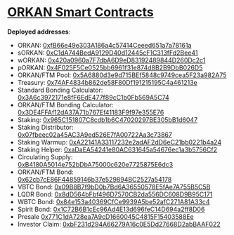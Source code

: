 # [ORKAN Smart Contracts](https://orkan.finance/)

**Deployed addresses**: 

* ORKAN: [0xfB66e49e303A186a4c57414Ceeed651a7a78161a](https://ftmscan.com/address/0xfB66e49e303A186a4c57414Ceeed651a7a78161a/)
* sORKAN: [0xC1dA744BedA9129D40d12445cF1C313fFd2Bee41](https://ftmscan.com/address/0xC1dA744BedA9129D40d12445cF1C313fFd2Bee41/)
* wORKAN: [0x420a0960a7F7dbA6D9eD83192489844D260Dc2c1](https://ftmscan.com/address/0x420a0960a7F7dbA6D9eD83192489844D260Dc2c1/)
* pORKAN: [0x4F025F5Ce0525bb6961f31e874d8B2B9DbB026D5](https://ftmscan.com/address/0x4F025F5Ce0525bb6961f31e874d8B2B9DbB026D5/)
* ORKAN/FTM Pool: [0x5A6880d3e9d715BEf5848c9749cea5F23a982A75](https://ftmscan.com/address/0x5A6880d3e9d715BEf5848c9749cea5F23a982A75/)
* Treasury: [0x74AF4834b862de58F80Df191215195C4a461213e](https://ftmscan.com/address/0x74AF4834b862de58F80Df191215195C4a461213e/)
* Standard Bonding Calculator: [0x3A6c3972171e8fF6EdE477f89cC1b0Fb569A5C74](https://ftmscan.com/address/0x3A6c3972171e8fF6EdE477f89cC1b0Fb569A5C74/)
* ORKAN/FTM Bonding Calculator: [0x3DE4FFAf12dA37A71b767Ef41183F9f97e355E76](https://ftmscan.com/address/0x3DE4FFAf12dA37A71b767Ef41183F9f97e355E76/)
* Staking: [0x965C151807C8cdb1b6C47020297BE305bB1d6047](https://ftmscan.com/address/0x965C151807C8cdb1b6C47020297BE305bB1d6047/)
* Staking Distributor: [0x07fbeec02a45AC3A9ed526E7fA00722Aa3c73867](https://ftmscan.com/address/0x07fbeec02a45AC3A9ed526E7fA00722Aa3c73867/)
* Staking Warmup: [0xA22141A33117232e2adAF2dD6eC21bb0221b4a24](https://ftmscan.com/address/0xA22141A33117232e2adAF2dD6eC21bb0221b4a24/)
* Staking Helper: [0xaDaEA54241e80AC631645a54676ec1a3b5756Cf2](https://ftmscan.com/address/0xaDaEA54241e80AC631645a54676ec1a3b5756Cf2/)
* Circulating Supply: [0xB4180A5014e752bDbA75000c620e7725875E6dc3](https://ftmscan.com/address/0xB4180A5014e752bDbA75000c620e7725875E6dc3/)
* ORKAN/FTM Bond: [0x62cb7cE86F44859146b37e529894BC2527a54178](https://ftmscan.com/address/0x62cb7cE86F44859146b37e529894BC2527a54178/)
* VBTC Bond: [0x09B8B7f9bD0b7Bd6A36550578E5fAe7A755B5C5B](https://ftmscan.com/address/0x09B8B7f9bD0b7Bd6A36550578E5fAe7A755B5C5B/)
* LQDR Bond: [0x8dD564bFbf496D7570CB2da556DC608D9B95C171](https://ftmscan.com/address/0x8dD564bFbf496D7570CB2da556DC608D9B95C171/)
* WBTC Bond: [0x84e153a40369CfCe9939A5be52afC271A81A33c4](https://ftmscan.com/address/0x84e153a40369CfCe9939A5be52afC271A81A33c4/)
* Spirit Bond: [0x1C72B6B1cEc96Ad4E13d696feC14D694a2ff8D06](https://ftmscan.com/address/0x1C72B6B1cEc96Ad4E13d696feC14D694a2ff8D06/)
* Presale [0x771C1dA728ea7A9cD1660045C4815F15403588Ee](https://ftmscan.com/address/0x771C1dA728ea7A9cD1660045C4815F15403588Ee/)
* Investor Claim: [0xbF231d294A66279A16c0E5Dd27668D2abBAAF022](https://ftmscan.com/address/0xbF231d294A66279A16c0E5Dd27668D2abBAAF022/)